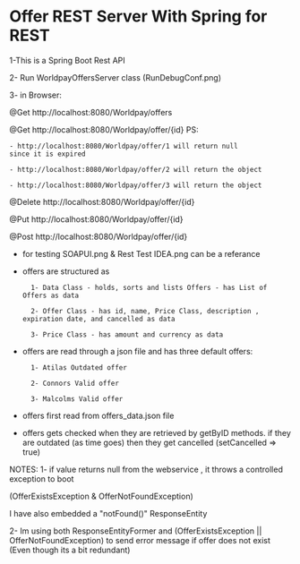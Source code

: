 # Offer REST Server With Spring for REST
1-This is a Spring Boot Rest API

2- Run WorldpayOffersServer class
(RunDebugConf.png)

3- in Browser:

@Get
http://localhost:8080/Worldpay/offers

@Get
http://localhost:8080/Worldpay/offer/{id}
PS:
	
	- http://localhost:8080/Worldpay/offer/1 will return null 
	since it is expired

	- http://localhost:8080/Worldpay/offer/2 will return the object

	- http://localhost:8080/Worldpay/offer/3 will return the object

@Delete
http://localhost:8080/Worldpay/offer/{id}

@Put
http://localhost:8080/Worldpay/offer/{id}

@Post
http://localhost:8080/Worldpay/offer/{id}
- for testing SOAPUI.png & Rest Test IDEA.png can be a referance

- offers are structured as
        
        1- Data Class - holds, sorts and lists Offers - has List of Offers as data
        
        2- Offer Class - has id, name, Price Class, description , expiration date, and cancelled as data
        
        3- Price Class - has amount and currency as data

- offers are read through a json file and has three default offers:

		1- Atilas Outdated offer
		
		2- Connors Valid offer
		
		3- Malcolms Valid offer


- offers first read from offers_data.json file 

- offers gets checked when they are retrieved by getByID methods.
if they are outdated (as time goes) then they get cancelled 
(setCancelled => true)




NOTES:
1- if value returns null from the webservice ,
it throws a controlled exception to boot

(OfferExistsException & OfferNotFoundException)

I  have also embedded a "notFound()" ResponseEntity 

2- Im using both ResponseEntityFormer and
 (OfferExistsException || OfferNotFoundException) to send error message 
 if offer does not exist (Even though its a bit redundant)

